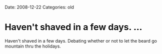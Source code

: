 Date: 2008-12-22
Categories: old

# Haven't shaved in a few days. ...

Haven't shaved in a few days. Debating whether or not to let the beard go mountain thru the holidays.
